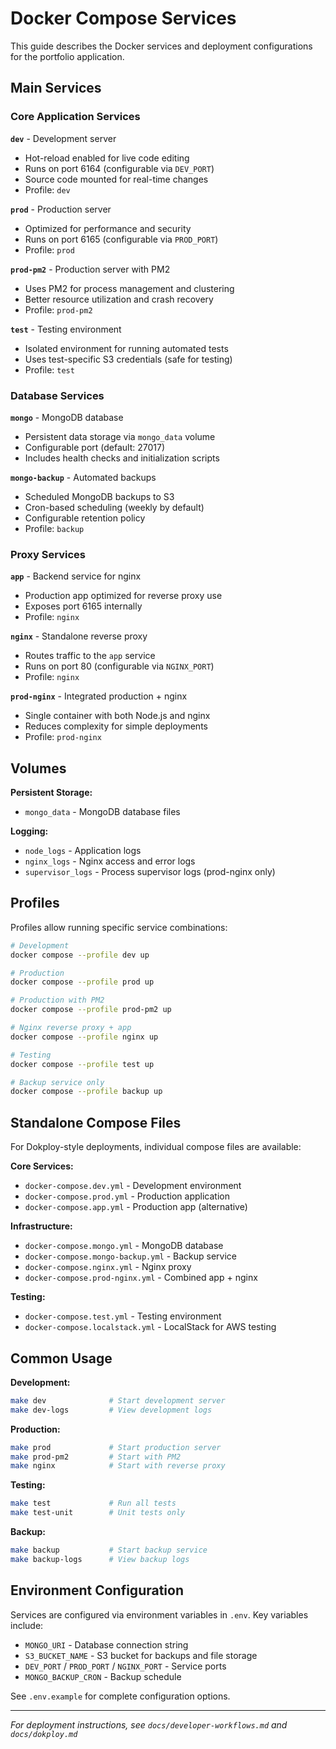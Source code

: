 # Docker Compose Services

This guide describes the Docker services and deployment configurations for the portfolio application.

## Main Services

### Core Application Services

**`dev`** - Development server

- Hot-reload enabled for live code editing
- Runs on port 6164 (configurable via `DEV_PORT`)
- Source code mounted for real-time changes
- Profile: `dev`

**`prod`** - Production server

- Optimized for performance and security
- Runs on port 6165 (configurable via `PROD_PORT`)
- Profile: `prod`

**`prod-pm2`** - Production server with PM2

- Uses PM2 for process management and clustering
- Better resource utilization and crash recovery
- Profile: `prod-pm2`

**`test`** - Testing environment

- Isolated environment for running automated tests
- Uses test-specific S3 credentials (safe for testing)
- Profile: `test`

### Database Services

**`mongo`** - MongoDB database

- Persistent data storage via `mongo_data` volume
- Configurable port (default: 27017)
- Includes health checks and initialization scripts

**`mongo-backup`** - Automated backups

- Scheduled MongoDB backups to S3
- Cron-based scheduling (weekly by default)
- Configurable retention policy
- Profile: `backup`

### Proxy Services

**`app`** - Backend service for nginx

- Production app optimized for reverse proxy use
- Exposes port 6165 internally
- Profile: `nginx`

**`nginx`** - Standalone reverse proxy

- Routes traffic to the `app` service
- Runs on port 80 (configurable via `NGINX_PORT`)
- Profile: `nginx`

**`prod-nginx`** - Integrated production + nginx

- Single container with both Node.js and nginx
- Reduces complexity for simple deployments
- Profile: `prod-nginx`

## Volumes

**Persistent Storage:**

- `mongo_data` - MongoDB database files

**Logging:**

- `node_logs` - Application logs
- `nginx_logs` - Nginx access and error logs
- `supervisor_logs` - Process supervisor logs (prod-nginx only)

## Profiles

Profiles allow running specific service combinations:

```bash
# Development
docker compose --profile dev up

# Production
docker compose --profile prod up

# Production with PM2
docker compose --profile prod-pm2 up

# Nginx reverse proxy + app
docker compose --profile nginx up

# Testing
docker compose --profile test up

# Backup service only
docker compose --profile backup up
```

## Standalone Compose Files

For Dokploy-style deployments, individual compose files are available:

**Core Services:**

- `docker-compose.dev.yml` - Development environment
- `docker-compose.prod.yml` - Production application
- `docker-compose.app.yml` - Production app (alternative)

**Infrastructure:**

- `docker-compose.mongo.yml` - MongoDB database
- `docker-compose.mongo-backup.yml` - Backup service
- `docker-compose.nginx.yml` - Nginx proxy
- `docker-compose.prod-nginx.yml` - Combined app + nginx

**Testing:**

- `docker-compose.test.yml` - Testing environment
- `docker-compose.localstack.yml` - LocalStack for AWS testing

## Common Usage

**Development:**

```bash
make dev              # Start development server
make dev-logs         # View development logs
```

**Production:**

```bash
make prod             # Start production server
make prod-pm2         # Start with PM2
make nginx            # Start with reverse proxy
```

**Testing:**

```bash
make test             # Run all tests
make test-unit        # Unit tests only
```

**Backup:**

```bash
make backup           # Start backup service
make backup-logs      # View backup logs
```

## Environment Configuration

Services are configured via environment variables in `.env`. Key variables include:

- `MONGO_URI` - Database connection string
- `S3_BUCKET_NAME` - S3 bucket for backups and file storage
- `DEV_PORT` / `PROD_PORT` / `NGINX_PORT` - Service ports
- `MONGO_BACKUP_CRON` - Backup schedule

See `.env.example` for complete configuration options.

---

*For deployment instructions, see `docs/developer-workflows.md` and `docs/dokploy.md`*

